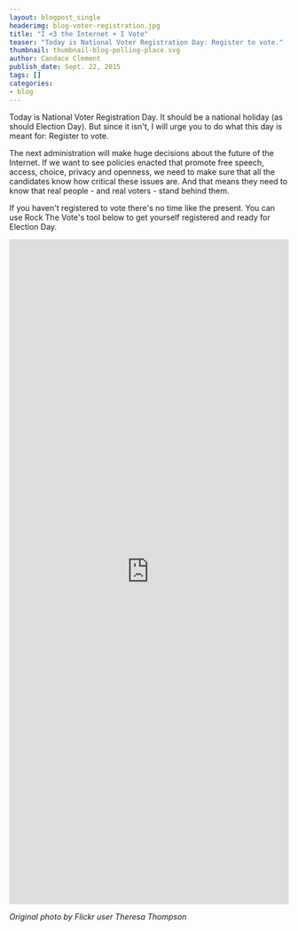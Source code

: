 ```yaml
---
layout: blogpost_single
headerimg: blog-voter-registration.jpg
title: "I <3 the Internet + I Vote"
teaser: "Today is National Voter Registration Day: Register to vote."
thumbnail: thumbnail-blog-polling-place.svg
author: Candace Clement
publish_date: Sept. 22, 2015
tags: []
categories:
- blog
---
```

Today is National Voter Registration Day. It should be a national holiday (as should Election Day). But since it isn't, I will urge you to do what this day is meant for: Register to vote. 

The next administration will make huge decisions about the future of the Internet. If we want to see policies enacted that promote free speech, access, choice, privacy and openness, we need to make sure that all the candidates know how critical these issues are. And that means they need to know that real people - and real voters - stand behind them. 

If you haven't registered to vote there's no time like the present. You can use Rock The Vote's tool below to get yourself registered and ready for Election Day. 

<iframe src="https://register.rockthevote.com/?partner=30141&source=iframe" width="100%" height="1200" marginheight="0" frameborder="0"></iframe>

<em>Original photo by Flickr user Theresa Thompson</em>

